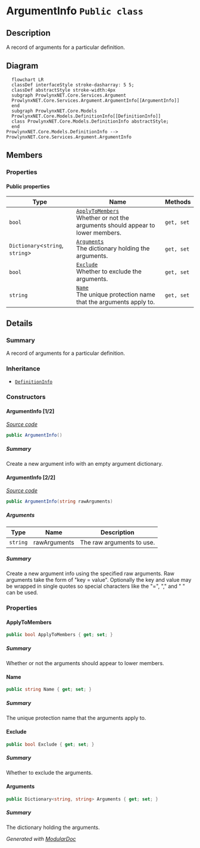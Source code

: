 # ArgumentInfo `Public class`

## Description
A record of arguments for a particular definition.

## Diagram
```mermaid
  flowchart LR
  classDef interfaceStyle stroke-dasharray: 5 5;
  classDef abstractStyle stroke-width:4px
  subgraph ProwlynxNET.Core.Services.Argument
  ProwlynxNET.Core.Services.Argument.ArgumentInfo[[ArgumentInfo]]
  end
  subgraph ProwlynxNET.Core.Models
  ProwlynxNET.Core.Models.DefinitionInfo[[DefinitionInfo]]
  class ProwlynxNET.Core.Models.DefinitionInfo abstractStyle;
  end
ProwlynxNET.Core.Models.DefinitionInfo --> ProwlynxNET.Core.Services.Argument.ArgumentInfo
```

## Members
### Properties
#### Public  properties
| Type | Name | Methods |
| --- | --- | --- |
| `bool` | [`ApplyToMembers`](#applytomembers)<br>Whether or not the arguments should appear to lower members. | `get, set` |
| `Dictionary`&lt;`string`, `string`&gt; | [`Arguments`](#arguments)<br>The dictionary holding the arguments. | `get, set` |
| `bool` | [`Exclude`](#exclude)<br>Whether to exclude the arguments. | `get, set` |
| `string` | [`Name`](#name)<br>The unique protection name that the arguments apply to. | `get, set` |

## Details
### Summary
A record of arguments for a particular definition.

### Inheritance
 - [
`DefinitionInfo`
](../../models/DefinitionInfo.md)

### Constructors
#### ArgumentInfo [1/2]
[*Source code*](https://github.com///blob//ProwlynxNET.Core/Services/Argument/ArgumentInfo.cs#L35)
```csharp
public ArgumentInfo()
```
##### Summary
Create a new argument info with an empty argument dictionary.

#### ArgumentInfo [2/2]
[*Source code*](https://github.com///blob//ProwlynxNET.Core/Services/Argument/ArgumentInfo.cs#L35)
```csharp
public ArgumentInfo(string rawArguments)
```
##### Arguments
| Type | Name | Description |
| --- | --- | --- |
| `string` | rawArguments | The raw arguments to use. |

##### Summary
Create a new argument info using the specified raw arguments. Raw arguments take the form of "key = value".
                Optionally the key and value may be wrapped in single quotes so special characters like the "=", "," and " " can be
                used.

### Properties
#### ApplyToMembers
```csharp
public bool ApplyToMembers { get; set; }
```
##### Summary
Whether or not the arguments should appear to lower members.

#### Name
```csharp
public string Name { get; set; }
```
##### Summary
The unique protection name that the arguments apply to.

#### Exclude
```csharp
public bool Exclude { get; set; }
```
##### Summary
Whether to exclude the arguments.

#### Arguments
```csharp
public Dictionary<string, string> Arguments { get; set; }
```
##### Summary
The dictionary holding the arguments.

*Generated with* [*ModularDoc*](https://github.com/hailstorm75/ModularDoc)
